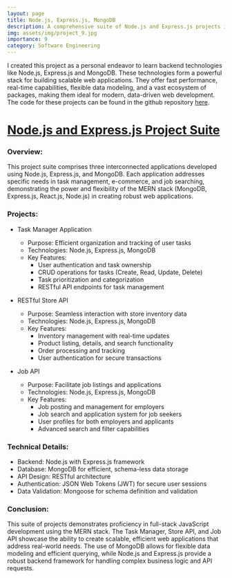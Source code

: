 ```yaml
---
layout: page
title: Node.js, Express.js, MongoDB
description: A comprehensive suite of Node.js and Express.js projects including a Task Manager, RESTful Store API, and Job API, leveraging MongoDB for data storage and demonstrating full-stack JavaScript development proficiency.
img: assets/img/project_9.jpg
importance: 9
category: Software Engineering
---
```


I created this project as a personal endeavor to learn backend technologies like Node.js, Express.js and MongoDB. These technologies form a powerful stack for building scalable web applications. They offer fast performance, real-time capabilities, flexible data modeling, and a vast ecosystem of packages, making them ideal for modern, data-driven web development. The code for these projects can be found in the github repository [here](https://github.com/samyakmehta28/Node_js_projects).

# [Node.js and Express.js Project Suite](https://github.com/samyakmehta28/Node_js_projects)

### Overview:

This project suite comprises three interconnected applications developed using Node.js, Express.js, and MongoDB. Each application addresses specific needs in task management, e-commerce, and job searching, demonstrating the power and flexibility of the MERN stack (MongoDB, Express.js, React.js, Node.js) in creating robust web applications.

### Projects:

- Task Manager Application

  - Purpose: Efficient organization and tracking of user tasks
  - Technologies: Node.js, Express.js, MongoDB
  - Key Features:
    - User authentication and task ownership
    - CRUD operations for tasks (Create, Read, Update, Delete)
    - Task prioritization and categorization
    - RESTful API endpoints for task management

- RESTful Store API

  - Purpose: Seamless interaction with store inventory data
  - Technologies: Node.js, Express.js, MongoDB
  - Key Features:
    - Inventory management with real-time updates
    - Product listing, details, and search functionality
    - Order processing and tracking
    - User authentication for secure transactions

- Job API
  - Purpose: Facilitate job listings and applications
  - Technologies: Node.js, Express.js, MongoDB
  - Key Features:
    - Job posting and management for employers
    - Job search and application system for job seekers
    - User profiles for both employers and applicants
    - Advanced search and filter capabilities

### Technical Details:

- Backend: Node.js with Express.js framework
- Database: MongoDB for efficient, schema-less data storage
- API Design: RESTful architecture
- Authentication: JSON Web Tokens (JWT) for secure user sessions
- Data Validation: Mongoose for schema definition and validation

### Conclusion:

This suite of projects demonstrates proficiency in full-stack JavaScript development using the MERN stack. The Task Manager, Store API, and Job API showcase the ability to create scalable, efficient web applications that address real-world needs. The use of MongoDB allows for flexible data modeling and efficient querying, while Node.js and Express.js provide a robust backend framework for handling complex business logic and API requests.
